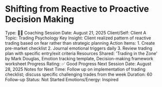 # Shifting from Reactive to Proactive Decision Making

Type: 👨‍🏫 Coaching Session
Date: August 21, 2025
Client/Self: Client A
Topic: Trading Psychology
Key Insight: Client realized pattern of reactive trading based on fear rather than strategic planning
Action Items: 1. Create pre-market checklist
2. Journal emotional triggers daily
3. Review trading plan with specific entry/exit criteria
Resources Shared: 'Trading in the Zone' by Mark Douglas, Emotion tracking template, Decision-making framework worksheet
Progress Rating: ✅ Good Progress
Next Session Date: August 28, 2025
Notes for Next Time: Follow up on implementation of trading checklist; discuss specific challenging trades from the week
Duration: 60
Follow-up Status: Not Started
Emotions/Energy: Inspired